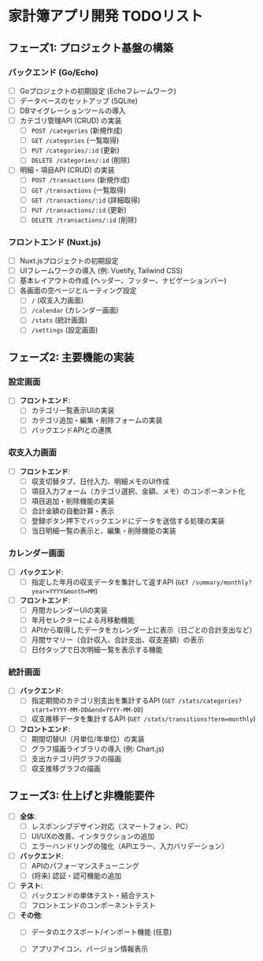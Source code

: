 # 家計簿アプリ開発 TODOリスト

## フェーズ1: プロジェクト基盤の構築

### バックエンド (Go/Echo)
- [ ] Goプロジェクトの初期設定 (Echoフレームワーク)
- [ ] データベースのセットアップ (SQLite)
- [ ] DBマイグレーションツールの導入
- [ ] カテゴリ管理API (CRUD) の実装
  - [ ] `POST /categories` (新規作成)
  - [ ] `GET /categories` (一覧取得)
  - [ ] `PUT /categories/:id` (更新)
  - [ ] `DELETE /categories/:id` (削除)
- [ ] 明細・項目API (CRUD) の実装
  - [ ] `POST /transactions` (新規作成)
  - [ ] `GET /transactions` (一覧取得)
  - [ ] `GET /transactions/:id` (詳細取得)
  - [ ] `PUT /transactions/:id` (更新)
  - [ ] `DELETE /transactions/:id` (削除)

### フロントエンド (Nuxt.js)
- [ ] Nuxt.jsプロジェクトの初期設定
- [ ] UIフレームワークの導入 (例: Vuetify, Tailwind CSS)
- [ ] 基本レイアウトの作成 (ヘッダー、フッター、ナビゲーションバー)
- [ ] 各画面の空ページとルーティング設定
  - [ ] `/` (収支入力画面)
  - [ ] `/calendar` (カレンダー画面)
  - [ ] `/stats` (統計画面)
  - [ ] `/settings` (設定画面)

## フェーズ2: 主要機能の実装

### 設定画面
- [ ] **フロントエンド**:
  - [ ] カテゴリ一覧表示UIの実装
  - [ ] カテゴリ追加・編集・削除フォームの実装
  - [ ] バックエンドAPIとの連携

### 収支入力画面
- [ ] **フロントエンド**:
  - [ ] 収支切替タブ、日付入力、明細メモのUI作成
  - [ ] 項目入力フォーム（カテゴリ選択、金額、メモ）のコンポーネント化
  - [ ] 項目追加・削除機能の実装
  - [ ] 合計金額の自動計算・表示
  - [ ] 登録ボタン押下でバックエンドにデータを送信する処理の実装
  - [ ] 当日明細一覧の表示と、編集・削除機能の実装

### カレンダー画面
- [ ] **バックエンド**:
  - [ ] 指定した年月の収支データを集計して返すAPI (`GET /summary/monthly?year=YYYY&month=MM`)
- [ ] **フロントエンド**:
  - [ ] 月間カレンダーUIの実装
  - [ ] 年月セレクターによる月移動機能
  - [ ] APIから取得したデータをカレンダー上に表示（日ごとの合計支出など）
  - [ ] 月間サマリー（合計収入、合計支出、収支差額）の表示
  - [ ] 日付タップで日次明細一覧を表示する機能

### 統計画面
- [ ] **バックエンド**:
  - [ ] 指定期間のカテゴリ別支出を集計するAPI (`GET /stats/categories?start=YYYY-MM-DD&end=YYYY-MM-DD`)
  - [ ] 収支推移データを集計するAPI (`GET /stats/transitions?term=monthly`)
- [ ] **フロントエンド**:
  - [ ] 期間切替UI（月単位/年単位）の実装
  - [ ] グラフ描画ライブラリの導入 (例: Chart.js)
  - [ ] 支出カテゴリ円グラフの描画
  - [ ] 収支推移グラフの描画

## フェーズ3: 仕上げと非機能要件

- [ ] **全体**:
  - [ ] レスポンシブデザイン対応（スマートフォン、PC）
  - [ ] UI/UXの改善、インタラクションの追加
  - [ ] エラーハンドリングの強化（APIエラー、入力バリデーション）
- [ ] **バックエンド**:
  - [ ] APIのパフォーマンスチューニング
  - [ ] (将来) 認証・認可機能の追加
- [ ] **テスト**:
  - [ ] バックエンドの単体テスト・結合テスト
  - [ ] フロントエンドのコンポーネントテスト
- [ ] **その他**:
  - [ ] データのエクスポート/インポート機能 (任意)
  - [ ] アプリアイコン、バージョン情報表示

